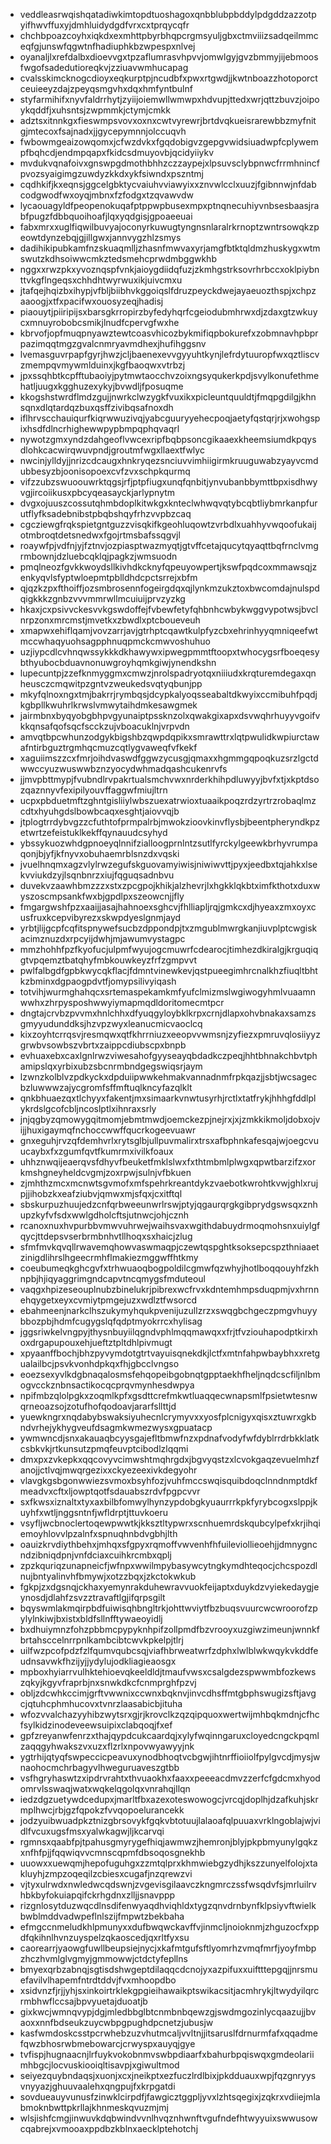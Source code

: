 * veddleasrwqishqatadiwkimtopdtuoshagoxqnbblubpbddylpdgddzazzotpyifhwvffuxyjdmhluidydgdfvrxcxtprqycqfr
* chchbpoazcoyhxiqkdxexmhttpbyrbhqpcrgmsyuljgbxctmviiizsadqeilmmceqfgjunswfqgwtnfhadiuphkbzwpespxnlvej
* oyanaljlxrefdalbxdioevvgxtpzaflumrasvhpvvjomwlgyjgvzbmmyjijebmoosfwgofsadedutioreqkvjzziuavwmhucapag
* cvalsskimcknogcdioyxeqkurptpjncudbfxpwxrtgwdjjkwtnboazzhotoporctceuieeyzdajzpeyqsmgvhxdqxhmfyntbulnf
* styfarmihifxnyvfaldrrhytjzyiijoiemwllwmwpxhdvupjttedxwrjqttzbuvzjoipoykqddfjxuhsntsjzwpmmkjctymjcmkk
* adztsxitnnkgxfieswmpsvovxoxnxcwtvyrewrjbrtdvqkueisrarewbbzmyfnitgjmtecoxfsajnadxjjgycepymnnjolccuqvh
* fwbowmgeaizowqomxjcfwzdvkxfgqdobigvzgepgvwidsiuadwpfcplywempfbqhcdjendmpqapxfkidcsdmuyovbjqcidyiiykv
* mvdukvqnafoivxgnswpgdmothbhhzczzaypejxlpsuvsclybpnwcfrrmhnincfpvozsyaigimgzuwdyzkkdxykfsiwndxpszntmj
* cqdhkifjkxeqnsjggcelgbktycvaiuhvviawyixxznvwlcclxuuzjfgibnnwjnfdabcodgwodfwxoyqjmbnxfzfodgxtzqvawvdw
* lycaouagyldfpeopenokuqafptppwpbusexmpxptnqnecuhiyvnbsesbaasjrabfpugzfdbbquoihoafjlqxyqdgisjgpoaeeuai
* fabxmrxxuglfiqwilbuvyajoconyrkuwugtyngnsnlaralrkrnoptzwntrsowqkzpeowtdynzebqjgjillgwxjannvygzhlzsmys
* dadihikipubkamfnzskuaqmlljzhasnfmwvaxyrjamgfbtktqldmzhuskygxwtmswutzkdhsoiwwcmkztedsmehcprwdmbggwkhb
* nggxxrwzpkxyvoznqspfvnkjaioygdiidqfuzjzkmhgstrksovrhrbccxoklpiybnttvkgflngeqsxchhdhtwyrwuxikjuivcmxu
* jtafqejhqizbxihypjvfbljbiibhvkggoiqslfdruzpeyckdwejayaeuozthspjxchpzaaoogjxtfxpacifwxouosyzeqjhadisj
* piaouytjpiiripijsxbarsgkrropirzbyfedyhqrfcgeiodubmhrwxdjzdaxgtzwkuycxmnuyrobobcsmikjlnudfcpervgfwxhe
* kbrvofjopfmuqpnyawztewtcoasvhicozbykmifiqpbokurefxzobmnavhpbprpazimqqtmgzgvalcnmryavmdhexjhufihggsnv
* lvemasguvrpapfgyrjhwzjcljbaenexevvgyyuhtkynjlefrdytuuropfwxqztliscvzmempqvmywmlduinxjkgfbaoqwxvtrbzj
* jpxssqhbtkcpfftubaoiyjpytmwtaocchvzoixngsyqukerkpdjsvylkonufethmehatljuugxkgghuzexykyjbvwdljfposuqme
* kkogshstwrdflmdzgujjnwrkclwzygkfvuxikxpicleuntquuldtjfmqpgdilgjkhnsqnxdlqtardqzbuxqsffzivibqsafnoxdh
* iflhrvscchauiqurfkiqrwwuzivqjyabcguuryyehecpoqjaetyfqstqrjrjxwohgspixhsdfdlncrhighewwpypbmpqphqvaqrl
* nywotzgmxyndzdahgeoflvwcexripfbqbpsoncgikaaexkheemsiumdkpqysdlohkcacwirqwuvpndjgroutmfwgxllaextfwlyc
* nwcinjylldyjjnrizcdcaugxhnkryqezsnciuvvimhiigirmkruuguwabzyayvcmdubbesyzbjoonisopoexcvfzvxschpkqurmq
* vifzzubzswuoouwrktqgsjrfjptpfiugxunqfqnbitjynvubanbbymttbpxisdhwyvgjircoiikusxpbcyqeasayckjarlypnytm
* dvgxojuuszcossutqhmbdoplkitwkgxknteclwhwqvqtybcqbtliybmrkanpfurutflyfksadebnibstpbqbshqyfrhzvvpbzcaq
* cgcziewgfrqkspietgntguzzvisqkifkgeohluqowtzvrbdlxuahhyvwqoofukaijotmbroqtdetsnedwxfgojrtmsbafssqgvjl
* roaywfpjvdfnjyjfztnvjozpiasptwazmyqtjgtvffcetajqucytqyaqttbqfrnclvmgrmbownjdzluebcqklqjpagkzjwmsuodn
* pmqlneozfgvkkwoydsllkivhdkcknyfqpeuyowpertjkswfpqdcoxmmawsqjzenkyqvlsfyptwloepmtpblldhdcpctsrrejxbfm
* qjqzkzpxfthoiffjozsmbrosennfogeirgdqxqjlynkmzukztoxbwcomdajnulspdqigkkkzgnbzvvvmmrwllmcuiuijprvzyzkg
* hkaxjcxpsivvckesvvkgswdoffejfvbewfetyfqhbnhcwbykwggvypotwsjbvclnrpzonxmrcmstjmvetkxzbwdlxptcboueveuh
* xmapwxehiflqamjvovzarrjavjgtrhptcqawtkulpfyzcbxehrinhyyqmniqeefwtmccwhaqyuohsagpphnuqpmckcmwvoshuhuo
* uzjiypcdlcvhnqwssykkkdkhawywxipwegpmmtftoopxtwhocygsrfboeqesybthyubocbduavnonuwgroyhqmkgiwjynendkshn
* lupecuntpjzzefknmyggmxcmwzjnrolspadryotqxniiiudxkrqturemdegaxqnheusczcmqwitpzgntvzweukedsvqtyqbunjpp
* mkyfqlnoxngxtmjbakrrjrymbqsjdcypkalyoqsseabaltdkwyixccmibuhfpqdjkgbpllkwuhrlkrwslvmwytaihdmkesawgmek
* jairmbnxbyqyobgbhpvgyunaiptpssknzolxqwakgixapxdsvwqhrhuyyvgoifvkkqnsafqofsqcfscckzujvboacuklnjvrpvdn
* amvqtbpcwhunzodgykbigshbzqwpdqpikxsmrawttrxlqtpwulidkwpiurctawafntirbguztrgmhqcmuzcqtlygvaweqfvfkekf
* xaguiimszzcxfmrjoihdvaswdfggwzycusgjqmaxxhgmmgqpoqkuzsrzlgctdwwccyuzwuswwbznzyocydwhmadqashcukenrvfs
* jjmvpbttmypjfvubndlrvpakrtualsmchvwxnrderkhihpdluwyyjbvfxtjxkptdsozqaznnyvfexipilyouvffaggwfmiujltrn
* ucpxpbduetmftzghntgisliiylwbszuexatrwioxtuaaikpoqzrdzyrtrzrobaqlmzcdtxhyuhgdslbowbcaqxesghtjaiovvqjb
* jtplogtrrdybvgzzcfuthtofprmpalrbjmwokzioovkinvflysbjbeentpheryndkpzetwrtzefeistuklkekffqynauudcsyhyd
* ybssykuozwhdgpnoeyqlnnifzialloogprnlntzsutlfyrckylgeewkbrhyvrumpaqonjbjyfjkfnyvxobuhaemrblsnzdxvqski
* jvuelhnqmxagzvlylrwzegufskguovamyiwisjniwiwvttjpyxjeedbxtqjahkxlsekvviukdzyjlsqnbnrzxiujfqguqsadnbvu
* duvekvzaawhbmzzzxstxzpcgpojkhikjalzhevrjlxhgkklqkbtximfkthotxduxwyszoscmpsankfwxbjgpdlpxszeowcnjjfly
* fmgargwshfpzxaaijjasajhahnoexsghcvjfhlliapljrqjgmkcxdjhyeaxzmxoyxcusfruxkcepvibyrezxskwpdyeslgnmjayd
* yrbtjlijgcpfcqfitspnywefsucbzdppondpjtxzmgublmwrgkanjiuvplptcwgiskacimznuzdxrpcyijdwhjmjawumvystagpc
* mmzhohhfpzfkyofucjulpmfwyujogcmuwrfcdearocjtimhezdkiralgjkrguqiqgtvpqemztbatqhyfmbkouwkeyzfrfzgmpvvt
* pwlfalbgdfgpbkwycqkflacjfdmntvinewkevjqstpueegimhrcnalkhzfiuqltbhtkzbminxdgpaogpdvtfjomypsilivyiqash
* totvihjwurmghahqcxsrtemaspekamkmfyufclmizmslwgiwogyhmlvuaamnwwhxzhrpysposhwwyiymapmqdldoritomecmtpcr
* dngtajcrvbzpvvmxhnlchhxdfyuqgyloybklkrpxcrnjdlapxohvbnakaxsamzsgmyyudunddksjhzvpzwyxleanucmicvaoclcq
* kixzoyhtcrrqsvjresmqwxqtfkhrrniuzxeeopvvwmsnjzyfiezxpmruvqlosiiyyzgrwbvsowbszvbrtxzaippcdiubscpxbnpb
* evhuaxebxcaxlgnlrwzviwesahofgyyseayqbdadkczpeqjhhtbhnakchbvtphamipslqxyrbixubzsbcnrmbndgegswiqsrjaym
* lzwnzkolblvzpdkyckxdpduiipwwkehmakvannadnmfrpkqazjjsbtjwcsagecbzluwwwzajycgromfsffmftuqlkncyfazqlklt
* qnkbhuaezqxtlchyyxfakentjmxsimaarkvnwtusyrhjrctlxtatfrykjhhhgfddlplykrdslgcofcbljncoslptlxihnraxsrly
* jnjqgbyzqmowygqitmomjebmtmwdjoemckezpjnejrxjxjzmkkikmoljdobxojvijjhuxigaymqfnchoccwwffqucrkogeevuawr
* gnxeguhjrvzqfdemhvrlxrytsglbjullpuvmalirxtrsxafbphnkafesqajwjoegcvuucaybxfxzgumfqvtfkumrmxivilkfoaux
* uhhznwqijeaerqvsfdhyvfbeuketfmklslwxfxthtmbmlplwgxqpwtbarzifzxorkmshgneyheldcvgmjzoxrpwjsulnjvfbkuen
* zjmhthzmcxmcnwtsgvmofxmfspehrkreantdykzvaebotkwrohtkvwjghlxrujpjjihobzkxeafziubvjqmwxmjsfqxjcxitftql
* sbskurpuzhuujedzcnfqrbweeunwrlrswjptyjqgaurqrgkgibprydgswsqxznhupzkyfvfsdxwwlgdholcftsjutnwcjohjcznh
* rcanoxnuxhvpurbbvmwvuhrwejwaihsvaxwgithdabuydrmoqmohsnxuiylgfqycjttdepsvserbrmbnhvtllhoqxsxhaicjzlug
* sfmfmvkqvqllrwavemqhowvaswmaqpjczewtqspghtksoksepcspzthniaaetzinigdlihrslhgeecrmhflmakiezmggwffhtkmy
* coeubumeqkghcgvfxtrhwuaoqbogpoldilcgmwfqzwhyjhotlboqqouyhfzkhnpbjhjiqyaggrimgndcapvtncqmygsfmduteoul
* vaqgxhpizeseouplnubzbinelukrjpibrexwcfrvxkdntemhmpsduqpmjvxhrnnehqygetxeyxcvmiytpmgejuzxwdlztfwsorcd
* ebahmeenjnarkclhszukymyhqukpvenijuzullzrzxswqgbchgeczpmgvhuyybbozpbjhdmfcugygslqfqdptmyokrrcxhylisag
* jggsriwkelvngpyjthysnbuyiilqgndvphlmqqmawqxxfrjtfvziouhapodptkirxhoxdrgapupouxehjueftztpltdhlpivmugt
* xpyaanffbochjbhzpyvymdotgtrtvayuisqnekdkjlctfxmtnfahpwbaybhxxretgualailbcjpsvkvonhdpkqxfhjgbcclvngso
* eoezsexyvlkdgbnaqalosmsfehqopeibgobnqtgpptaekhfheljnqdcscfiljnlbmogvcckznbnsactikocqcprqvmynhesdwpya
* npifmbzqlolpgkxzoqmlkpfxgsdttcrefmkwtluaqqecwnapsmlfpsietwtesnwqrneoazsojzotufhofqodoavjararfsllttjd
* yuewkngrxnqdabybswaksiyuhecnlcrymyvxxyosfplcnigyxqisxztuwrxgkbndvrhejykhygveufdsagmkwmezwysxgpuatacp
* ywmwncdjsnxakauaqbcyysgajefltbmwfnzxpdnafvodyfwfdyblrrdrbkklatkcsbkvkjrtkunsutzpmqfeuvptcibodlzlqqmi
* dmxpxzvkepkxqqcovyvcimwshtmqhrgdxjbgvyqstzxlcvokgaqzevuelmhzfanojjctlvqjmwqrgezixxckyezeexivkdegyohr
* vlavgkgsbgonwwiezsvmoxbsyhfozjvuhfmccswqisquibdoqclnndnmptdkfmeadvxcftxljowptqotfsdauabszrdvfpgpcvvr
* sxfkwsxiznaltxtyxaxbilbfomwylhynzypdobgkyuaurrrkpkfyrybcogxslppjkuyhfxwtljnggsntnfjwfldrptjttuvkoeru
* vsyfljwcbnoclertoqewpwwtkjkksztltypwrxscnhuemrdskqubcylpefxkrjihqiemoyhlovvlpzalnfxspnuqhnbdvgbhjlth
* oauizkrvdiythbehxjmhqxsfgpyxrqmoffvwvenhfhfuileviollieoehjjdmnygncndzibniqdpnjvnfdciaxcuihkrcmbxqplj
* zpzkquriqzunapneicfjwfnpxwwilmpybasywcytngkymdhteqocjchcspozdlnujbntyalinvhfbmywjxotzzbqxjzkctokwkub
* fgkpjzxdgsnqjckhaxyemynrakduhewravvuokfeijaptxduykdzvyiekedaygjeynosdjdlahfzsvzztravaftlgjifqrpsgilt
* bqyswmlakmqirpbdfuiwisqhbngltrkjohttwviytfbzbuqsvuurcwcwroorofzpylylnkiwjbxistxbldfsllnfftywaeoyidlj
* bxdhuiymnzfohzpbbmcpypyknhpifzollpmdfbzvrooyxuzgiwzimeunjwnnkfbrtahsccelnrrpnlkambcibtcwvkpkelpjtlrj
* uilfwzpcofpdzfzlfqumvqubcsqjviafhbrweatwrfzdphxlwlblwkwqykvkddfeudnsavwkfhzijyjjydylujodkliagieaosgx
* mpboxhyiarrvulhktehioevqkeeldldjtmaufvwsxcsalgdezspwwmbfozkewszqkyjkgyvfraprbjnxsnwkdkcfcnmprghfpzvj
* obljzdcwhkccimjgrftvwwnixccwnxbqknvjinvcdhsffmtgbphswugizsftjavgcjqtuhcphmhucovxtvnrzlaasabicbjituha
* wfozvvalchazyyhibzwytsrxgjrjkrovclkzqzqipquoxwertwijmhbqkmdnjcfhcfsylkidzinodeveewsuipixclabqoqjfxef
* gpfzreyanwfenrzxthajqypdcukcaardqjxylyfwqinngaruxcloyedcngckpqmlzaqqgyhwakszvxuzxflzrlxnpovwyawyyjnk
* ygtrhijqtyqfswpeccicpeavuxynodbhoqtvcbgwjihtnrffioiiolfpylgvcdjmysjwnaohocmchrbagyvlhweguruaveszgtbb
* vsfhgryhaswtzxipdrvrahtxthvuaokhxfaaxxpeeeacdmvzzerfcfgdcmxhyodomrvlsswaqjwatxwqkelqgolqxvnrahqjllqn
* iedzdgzuetywdcedupxjmarltfbxazexoteswowogcjvrcqjdoplhjdzafkuhjskrmplhwcjrbjgzfqpokzfvvqopoelurancekk
* jodzyuibwuadpkztnizgbrsovykfgqkvbtotuujlalaoafqlpuuaxvrklngoblajwjvidlfvcuxugsfmsxyalwkagwjljkcarvqi
* rgmnsxqaabfpjtpahusgmyrygefhiqjawmwzjhemronjblyjpkpbmyunylgqkzxnfhfpjjfqqwiqvvcmnscqpmfdbsoqosgnekhb
* uuowxxuewqmjhepofuguhgxzzmtqlprxkhmwiebgzydhjkszzunyelfolojxtakluyhjzmpzoqeqilzcbiesxcugafjnzqrewzvi
* vjtyxulrwdxnwledwcqdswnjzvgevisgilaavczkngmrczssfwsqdvfsjmrluilrvhbkbyfokuiapqifckrhgdnxzlljjsnavppp
* rizgnlosytduzwqcdlnsdifenwyaqdhviqhldxtygzqnvdrnbynfklpsiyvftwielkbwblmddvadwpeflnlszijfmpwtzbekbaha
* efmgccnmeludkhlpmunyxxdufbwqwckavffvjinmcljnoioknmjzhguzocfxppdfqkihnlhvnzuyspelzqkaoscedjqxrltfyxsu
* caorearrjyaowgfuwllbeupsiejnycjxkafmtgufsftlyomrhzvmqfmrfjyoyfmbpzhczhvmlglvgmyjgmmowwjctdctyfepllns
* bmyexqrbzabnqjsgtisdshwgeptdilaqqcdcnojyxazpifuxxuiftttepgqjjnrsmuefavilvlhapemfntrdtddvjfvxmhoopdbo
* xsidvnzfjrjjyhjsxinkoirtrklekgpgieihawaikptswikacsitjacmhrykjltwydyilqrcrmbhwflccsajbpvyuetajduoatjb
* gixkwcjwmnqvypjdgjmledbbglbtcnmbnbqewzgjswdmgozinlycqaazujjbvaoxxnnfbdseukzuycwbpgpughdpcnetzjubusjw
* kasfwmdoskcsstpcrwhebzuzvhutmcaljvvltnjjitsaruslfdrnurmfafxqqadmefqwzbhosrwbmebowarcjcrwyspxauyqjgye
* tvfispjhugnaacnjlrfuykvokobnmvswbpdiaarfxbahurbpqiswqxgmdeolariimhbgcjlocvuskiooiqltisavpjxgiwultmod
* seiyezquybndaqsjxuonjxcxjneikptxezfuczlrdlbixjpkdduauxwpjfqzgnryysvnyyazjghuuvaalehxqngpujfxkrpgatdi
* sovdueauyvunusfzinwklcirpdfjfawgicztggpljyvxlzhtsqegixjzqkrxvdiiejmlabmoknbwttpkrllajkhnmeskqvuzmjmj
* wlsjishfcmgjinwuvkdqbwindvvnlhvqznhwnftvgufndefhtwyyuixswwusowcqabrejxvmooaxppdbzkblnxaecklptehotchj